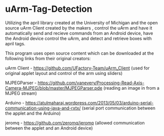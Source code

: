 # uArm-Tag-Detection
Utilizing the april library created at the University of Michigan and the open source uArm Client created by the makers , control the uArm and have it automatically send and recieve commands from an Android device, have the Android device control the uArm, and detect and retrieve boxes with april tags.

This program uses open source content which can be downloaded at the following links from their original creators:

uArm Client - https://github.com/UFactory-Team/uArm_Client
(used for original applet layout and control of the arm using sliders)

MJPEGParser - https://github.com/vanevery/Processing-Read-Axis-Camera-MJPEG/blob/master/MJPEGParser.pde
(reading an image in from a MJPEG stream)

Arduino - https://atulmaharaj.wordpress.com/2013/05/03/arduino-serial-communication-using-java-and-rxtx/
(serial port communication between the applet and the Arduino)

jeromq - https://github.com/zeromq/jeromq
(allowed communication between the applet and an Android device)
